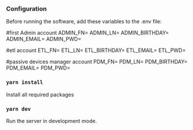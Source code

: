 ### Configuration
Before running the software, add these variables to the .env file:

#first Admin account
ADMIN_FN=
ADMIN_LN=
ADMIN_BIRTHDAY=
ADMIN_EMAIL=
ADMIN_PWD=

#etl account
ETL_FN=
ETL_LN=
ETL_BIRTHDAY=
ETL_EMAIL=
ETL_PWD=

#passive devices manager account
PDM_FN=
PDM_LN=
PDM_BIRTHDAY=
PDM_EMAIL=
PDM_PWD=

### `yarn install`
Install all required packages

### `yarn dev`
Run the server in development mode.
